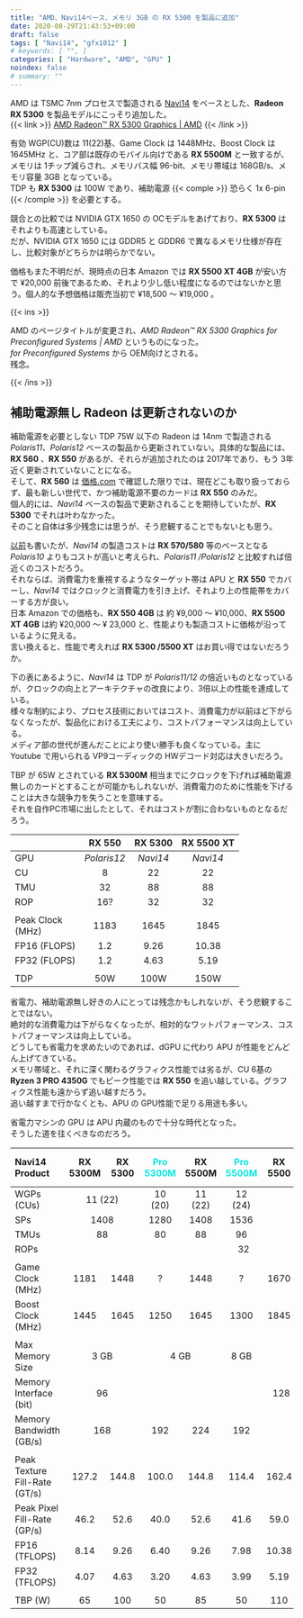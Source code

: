 ```yaml
---
title: "AMD、Navi14ベース、メモリ 3GB の RX 5300 を製品に追加"
date: 2020-08-29T21:43:53+09:00
draft: false
tags: [ "Navi14", "gfx1012" ]
# keywords: [ "", ]
categories: [ "Hardware", "AMD", "GPU" ]
noindex: false
# summary: ""
---
```


AMD は TSMC 7nm プロセスで製造される [Navi14](/tags/navi14) をベースとした、**Radeon RX 5300** を製品モデルにこっそり追加した。  
{{< link >}} [AMD Radeon™ RX 5300 Graphics | AMD](https://www.amd.com/en/products/graphics/amd-radeon-rx-5300#product-specs) {{< /link >}}

有効 WGP(CU)数は 11(22)基、Game Clock は 1448MHz、Boost Clock は 1645MHz と、コア部は既存のモバイル向けである **RX 5500M** と一致するが、  
メモリは 1チップ減らされ、メモリバス幅 96-bit、メモリ帯域は 168GB/s、メモリ容量 3GB となっている。  
TDP も **RX 5300** は 100W であり、補助電源 {{< comple >}} 恐らく 1x 6-pin {{< /comple >}} を必要とする。  

競合との比較では NVIDIA GTX 1650 の OCモデルをあげており、**RX 5300** はそれよりも高速としている。  
だが、NVIDIA GTX 1650 には GDDR5 と GDDR6 で異なるメモリ仕様が存在し、比較対象がどちらかは明らかでない。  

価格もまた不明だが、現時点の日本 Amazon では **RX 5500 XT 4GB** が安い方で &yen;20,000 前後であるため、それより少し低い程度になるのではないかと思う。個人的な予想価格は販売当初で &yen;18,500 〜 &yen;19,000 。  

{{< ins >}}

AMD のページタイトルが変更され、*AMD Radeon™ RX 5300 Graphics for Preconfigured Systems | AMD* というものになった。  
*for Preconfigured Systems* から OEM向けとされる。  
残念。  

{{< /ins >}}

## 補助電源無し Radeon は更新されないのか
補助電源を必要としない TDP 75W 以下の Radeon は 14nm で製造される *Polaris11、Polaris12* ベースの製品から更新されていない。具体的な製品には、**RX 560** 、**RX 550** があるが、それらが追加されたのは 2017年であり、もう 3年近く更新されていないことになる。  
そして、**RX 560** は [価格.com](https://kakaku.com/pc/videocard/) で確認した限りでは、現在どこも取り扱っておらず、最も新しい世代で、かつ補助電源不要のカードは **RX 550** のみだ。  
個人的には、*Navi14* ベースの製品で更新されることを期待していたが、**RX 5300** でそれは叶わなかった。  
そのこと自体は多少残念には思うが、そう悲観することでもないとも思う。  

[以前](/posts/2020/03/11/polaris-hard-worker/)も書いたが、*Navi14* の製造コストは **RX 570/580** 等のベースとなる *Polaris10* よりもコストが高いと考えられ、*Polaris11 /Polaris12* と比較すれば倍近くのコストだろう。  
それならば、消費電力を重視するようなターゲット帯は APU と **RX 550** でカバーし、*Navi14* ではクロックと消費電力を引き上げ、それより上の性能帯をカバーする方が良い。  
日本 Amazon での価格も、**RX 550 4GB** は 約 &yen;9,000 〜 &yen;10,000、**RX 5500 XT 4GB** は約 &yen;20,000 〜 &yen; 23,000 と、性能よりも製造コストに価格が沿っているように見える。  
言い換えると、性能で考えれば **RX 5300 /5500 XT** はお買い得ではないだろうか。  

下の表にあるように、*Navi14* は TDP が *Polaris11/12* の倍近いものとなっているが、クロックの向上とアーキテクチャの改良により、3倍以上の性能を達成している。  
様々な制約により、プロセス技術においてはコスト、消費電力が以前ほど下がらなくなったが、製品化における工夫により、コストパフォーマンスは向上している。  
メディア部の世代が進んだことにより使い勝手も良くなっている。主に Youtube で用いられる VP9コーディックの HWデコード対応は大きいだろう。  

TBP が 65W とされている **RX 5300M** 相当までにクロックを下げれば補助電源無しのカードとすることが可能かもしれないが、消費電力のために性能を下げることは大きな競争力を失うことを意味する。  
それを自作PC市場に出したとして、それはコストが割に合わないものとなるだろう。  

| | RX 550 | RX 5300 | RX 5500 XT |
| :-- | :--: | :--: | :--: |
| GPU | *Polaris12* | *Navi14* | *Navi14* |
| CU | 8 | 22 | 22 |
| TMU | 32 | 88 | 88 |
| ROP | 16? | 32 | 32 |
||
| Peak Clock<br>(MHz) | 1183 | 1645 | 1845 |
| FP16 (FLOPS) | 1.2 |  9.26 | 10.38  |
| FP32 (FLOPS) | 1.2 | 4.63 | 5.19 |
||
| TDP | 50W  | 100W | 150W |

省電力、補助電源無し好きの人にとっては残念かもしれないが、そう悲観することではない。  
絶対的な消費電力は下がらなくなったが、相対的なワットパフォーマンス、コストパフォーマンスは向上している。  
どうしても省電力を求めたいのであれば、dGPU に代わり APU が性能をどんどん上げてきている。  
メモリ帯域と、それに深く関わるグラフィクス性能では劣るが、CU 6基の **Ryzen 3 PRO 4350G** でもピーク性能では **RX 550** を追い越している。グラフィクス性能も遠からず追い越すだろう。  
追い越すまで行かなくとも、APU の GPU性能で足りる用途も多い。  

省電力マシンの GPU は APU 内蔵のもので十分な時代となった。  
そうした道を往くべきなのだろう。  


<table>
<thead>
<tr>
<th align="left">Navi14 Product</th>
<th align="center">RX 5300M</th>
<th align="center">RX 5300</th>
<th align="center"><span style="color:#08E8DE">Pro 5300M</span></th>
<th align="center">RX 5500M</th>
<th align="center"><span style="color:#08E8DE">Pro 5500M</span></th>
<th align="center">RX 5500</th>
<th align="center"><span style="color:#08E8DE">Pro W5500M</span></th>
<th align="center">RX 5500 XT</th>
<th align="center"><span style="color:#08E8DE">Pro W5500</span></th>
</tr>
</thead>

<tbody>
<tr>
<td align="left">WGPs (CUs)</td>
<td align="center" colspan="2">11 (22)</td>
<td align="center">10 (20)</td>
<td align="center">11 (22)</td>
<td align="center">12 (24)</td>
<td align="center" colspan="4">11 (22)</td>
</tr>

<tr>
<td align="left">SPs</td>
<td align="center" colspan="2">1408</td>
<td align="center">1280</td>
<td align="center">1408</td>
<td align="center">1536</td>
<td align="center" colspan="4">1408</td>
</tr>

<tr>
<td align="left">TMUs</td>
<td align="center" colspan="2">88</td>
<td align="center">80</td>
<td align="center">88</td>
<td align="center">96</td>
<td align="center" colspan="4">88</td>
</tr>

<tr>
<td align="left">ROPs</td>
<td align="center" colspan="9">32</td>
</tr>

<tr>
<td align="left"></td>
<td align="center" colspan="9"></td>
</tr>

<tr>
<td align="left">Game Clock (MHz)</td>
<td align="center">1181</td>
<td align="center">1448</td>
<td align="center">?</td>
<td align="center">1448</td>
<td align="center">?</td>
<td align="center">1670</td>
<td align="center">?</td>
<td align="center">1717</td>
<td align="center">?</td>
</tr>

<tr>
<td align="left">Boost Clock (MHz)</td>
<td align="center">1445</td>
<td align="center">1645</td>
<td align="center">1250</td>
<td align="center">1645</td>
<td align="center">1300</td>
<td align="center">1845</td>
<td align="center">1700</td>
<td align="center">1845</td>
<td align="center">1900</td>
</tr>

<tr>
<td align="left"></td>
<td align="center" colspan="9"></td>
</tr>

<tr>
<td align="left">Max Memory Size</td>
<td align="center" colspan="2">3 GB</td>
<td align="center" colspan="2">4 GB</td>
<td align="center">8 GB</td>
<td align="center" colspan="2">4 GB</td>
<td align="center" colspan="2">8 GB</td>
</tr>

<tr>
<td align="left">Memory Interface (bit)</td>
<td align="center" colspan="2">96</td>
<td align="center" colspan="7">128</td>
</tr>

<tr>
<td align="left">Memory Bandwidth (GB/s)</td>
<td align="center" colspan="2">168</td>
<td align="center">192</td>
<td align="center">224</td>
<td align="center">192</td>
<td align="center" colspan="4">224</td>
</tr>

<tr>
<td align="left"></td>
<td align="center" colspan="9"></td>
</tr>

<tr>
<td align="left">Peak Texture Fill-Rate (GT/s)</td>
<td align="center">127.2</td>
<td align="center">144.8</td>
<td align="center">100.0</td>
<td align="center">144.8</td>
<td align="center">114.4</td>
<td align="center">162.4</td>
<td align="center">149.6</td>
<td align="center">162.4</td>
<td align="center">167.2</td>
</tr>

<tr>
<td align="left">Peak Pixel Fill-Rate (GP/s)</td>
<td align="center">46.2</td>
<td align="center">52.6</td>
<td align="center">40.0</td>
<td align="center">52.6</td>
<td align="center">41.6</td>
<td align="center">59.0</td>
<td align="center">54.4</td>
<td align="center">59.0</td>
<td align="center">60.8</td>
</tr>

<tr>
<td align="left">FP16 (TFLOPS)</td>
<td align="center">8.14</td>
<td align="center">9.26</td>
<td align="center">6.40</td>
<td align="center">9.26</td>
<td align="center">7.98</td>
<td align="center">10.38</td>
<td align="center">9.58</td>
<td align="center">10.38</td>
<td align="center">10.70</td>
</tr>

<tr>
<td align="left">FP32 (TFLOPS)</td>
<td align="center">4.07</td>
<td align="center">4.63</td>
<td align="center">3.20</td>
<td align="center">4.63</td>
<td align="center">3.99</td>
<td align="center">5.19</td>
<td align="center">4.79</td>
<td align="center">5.19</td>
<td align="center">5.35</td>
</tr>

<tr>
<td align="left"></td>
<td align="center" colspan="9"></td>
</tr>

<tr>
<td align="left">TBP (W)</td>
<td align="center">65</td>
<td align="center">100</td>
<td align="center">50</td>
<td align="center">85</td>
<td align="center">50</td>
<td align="center">110</td>
<td align="center">85</td>
<td align="center">130</td>
<td align="center">125</td>
</tr>
</tbody>
</table>

